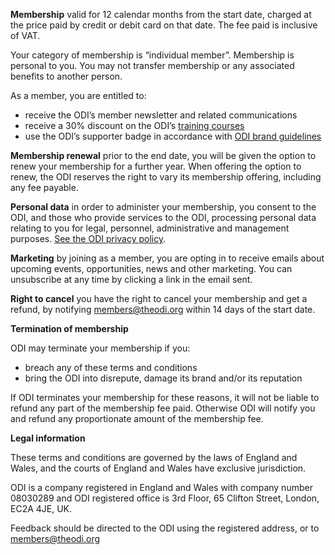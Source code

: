 **Membership** valid for 12 calendar months from the start date, charged at the price paid by credit or debit card on that date. The fee paid is inclusive of VAT.

Your category of membership is “individual member”. Membership is personal to you. You may not transfer membership or any associated benefits to another person.

As a member, you are entitled to:

* receive the ODI’s member newsletter and related communications
* receive a 30% discount on the ODI’s [training courses](http://theodi.org/courses)
* use the ODI’s supporter badge in accordance with [ODI brand guidelines](https://drive.google.com/a/theodi.org/file/d/0B3eBuwLRqgy1Y19vcGtJekdiU3M/view)

**Membership renewal** prior to the end date, you will be given the option to renew your membership for a further year. When offering the option to renew, the ODI reserves the right to vary its membership offering, including any fee payable.

**Personal data** in order to administer your membership, you consent to the ODI, and those who provide services to the ODI, processing personal data relating to you for legal, personnel, administrative and management purposes. [See the ODI privacy policy](http://theodi.org/privacy-policy).

**Marketing** by joining as a member, you are opting in to receive emails about upcoming events, opportunities, news and other marketing. You can unsubscribe at any time by clicking a link in the email sent.

**Right to cancel** you have the right to cancel your membership and get a refund, by notifying [members@theodi.org](members@theodi.org) within 14 days of the start date.

**Termination of membership**

ODI may terminate your membership if you:

* breach any of these terms and conditions
* bring the ODI into disrepute, damage its brand and/or its reputation

If ODI terminates your membership for these reasons, it will not be liable to refund any part of the membership fee paid. Otherwise ODI will notify you and refund any proportionate amount of the membership fee.

**Legal information**

These terms and conditions are governed by the laws of England and Wales, and the courts of England and Wales have exclusive jurisdiction.

ODI is a company registered in England and Wales with company number 08030289 and ODI registered office is 3rd Floor, 65 Clifton Street, London, EC2A 4JE, UK.

Feedback should be directed to the ODI using the registered address, or to [members@theodi.org](mailto:members@theodi.org)
